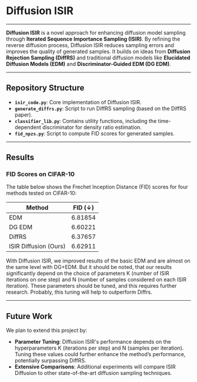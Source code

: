 # Diffusion ISIR

--------------------

**Diffusion ISIR** is a novel approach for enhancing diffusion model sampling through **Iterated Sequence Importance Sampling (ISIR)**. By refining the reverse diffusion process, Diffusion ISIR reduces sampling errors and improves the quality of generated samples. It builds on ideas from **Diffusion Rejection Sampling (DiffRS)** and traditional diffusion models like **Elucidated Diffusion Models (EDM)** and **Discriminator-Guided EDM (DG EDM)**.

---

## Repository Structure

- **`isir_code.py`**: Core implementation of Diffusion ISIR.
- **`generate_diffrs.py`**: Script to run DiffRS sampling (based on the DiffRS paper).
- **`classifier_lib.py`**: Contains utility functions, including the time-dependent discriminator for density ratio estimation.
- **`fid_npzs.py`**: Script to compute FID scores for generated samples.

---

## Results

### FID Scores on CIFAR-10
The table below shows the Frechet Inception Distance (FID) scores for four methods tested on CIFAR-10:

| **Method**          | **FID (↓)**  |
|----------------------|--------------|
| EDM                 | 6.81854      |
| DG EDM              | 6.60221      |
| DiffRS              | 6.37657      |
| ISIR Diffusion (Ours) | 6.62911      |

With Diffusion ISIR, we improved results of the basic EDM and are almost on the same level with DG+EDM. But it should be noted, that our results significantly depend on the choice of parameters K (number of ISIR iterations on one step) and N (number of samples considered on each ISIR iteration). These parameters should be tuned, and this requires further research. Probably, this tuning will help to outperform Diffrs.

---

## Future Work

We plan to extend this project by:
- **Parameter Tuning**: Diffusion ISIR's performance depends on the hyperparameters K (iterations per step) and N (samples per iteration). Tuning these values could further enhance the method’s performance, potentially surpassing DiffRS.
- **Extensive Comparisons**: Additional experiments will compare ISIR Diffusion to other state-of-the-art diffusion sampling techniques.


